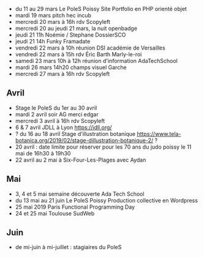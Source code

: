 - du 11 au 29 mars Le PoleS Poissy Site Portfolio en PHP orienté objet
- mardi 19 mars pitch hec incub
- mercredi 20 mars à 16h rdv Scopyleft
- mercredi 20 au jeudi 21 mars, la nuit openbadge
- jeudi 21 11h Noémie / Stephane DossierSCO
- jeudi 21 14h Funky Framadate
- vendredi 22 mars à 10h réunion DSI académie de Versailles
- vendredi 22 mars à 15h rdv Éric Barth Marly-le-roi
- samedi 23 mars 10h à 12h réunion d'information AdaTechSchool
- mardi 26 mars 14h20 champs visuel Garche
- mercredi 27 mars à 16h rdv Scopyleft

## Avril

- Stage le PoleS du 1er au 30 avril
- mardi 2 avril soir AG merci edgar
- mercredi 3 avril à 16h rdv Scopyleft
- 6 & 7 avril JDLL à Lyon https://jdll.org/
- ? du 16 au 18 avril Stage d’illustration botanique https://www.tela-botanica.org/2019/02/stage-dillustration-botanique-2/ ?
- 20 avril : date limite pour réserver pour les 70 ans du judo poissy le 11 mai de 16h30 à 19h30
- 22 avril au 2 mai à Six-Four-Les-Plages avec Aydan

## Mai

- 3, 4 et 5 mai semaine découverte Ada Tech School
- du 13 mai au 21 juin Le PoleS Poissy  Production collective en Wordpress
- 25 mai 2019 Paris Functional Programming Day
- 24 et 25 mai Toulouse SudWeb

## Juin

- de mi-juin à mi-juillet : stagiaires du PoleS
